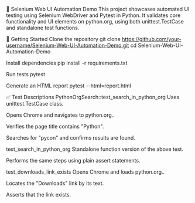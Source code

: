 🧪 Selenium Web UI Automation Demo
This project showcases automated UI testing using Selenium WebDriver and Pytest in Python. It validates core functionality and UI elements on python.org, using both unittest.TestCase and standalone test functions.

🚀 Getting Started
Clone the repository git clone https://github.com/your-username/Selenium-Web-UI-Automation-Demo.git cd Selenium-Web-UI-Automation-Demo

Install dependencies pip install -r requirements.txt

Run tests pytest

Generate an HTML report pytest --html=report.html

✅ Test Descriptions
PythonOrgSearch::test_search_in_python_org
Uses unittest.TestCase class.

Opens Chrome and navigates to python.org..

Verifies the page title contains "Python".

Searches for "pycon" and confirms results are found.

test_search_in_python_org
Standalone function version of the above test.

Performs the same steps using plain assert statements.

test_downloads_link_exists
Opens Chrome and loads python.org..

Locates the "Downloads" link by its text.

Asserts that the link exists.
